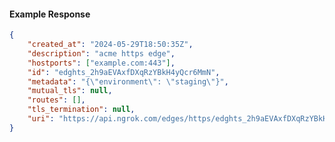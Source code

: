 <!-- Code generated for API Clients. DO NOT EDIT. -->

#### Example Response

```json
{
	"created_at": "2024-05-29T18:50:35Z",
	"description": "acme https edge",
	"hostports": ["example.com:443"],
	"id": "edghts_2h9aEVAxfDXqRzYBkH4yQcr6MmN",
	"metadata": "{\"environment\": \"staging\"}",
	"mutual_tls": null,
	"routes": [],
	"tls_termination": null,
	"uri": "https://api.ngrok.com/edges/https/edghts_2h9aEVAxfDXqRzYBkH4yQcr6MmN"
}
```
